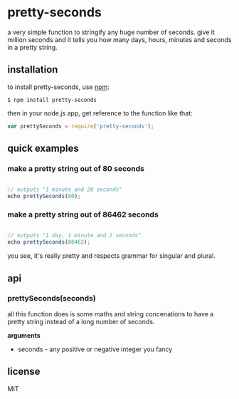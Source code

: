 # pretty-seconds

a very simple function to stringify any huge number of seconds. give it million seconds and it tells you how many days, hours, minutes and seconds in a pretty string.

## installation
    
to install pretty-seconds, use [npm](http://github.com/isaacs/npm):

    $ npm install pretty-seconds
    
then in your node.js app, get reference to the function like that:
    
```javascript
var prettySeconds = require('pretty-seconds');
```

## quick examples

### make a pretty string out of 80 seconds

```javascript

// outputs "1 minute and 20 seconds"
echo prettySeconds(80);
```

### make a pretty string out of 86462 seconds

```javascript

// outputs "1 day, 1 minute and 2 seconds"
echo prettySeconds(86462);
```

you see, it's really pretty and respects grammar for singular and plural.

## api

### prettySeconds(seconds)

all this function does is some maths and string concenations to have a pretty string instead of a long number of seconds.
 
__arguments__

* seconds - any positive or negative integer you fancy

## license

MIT